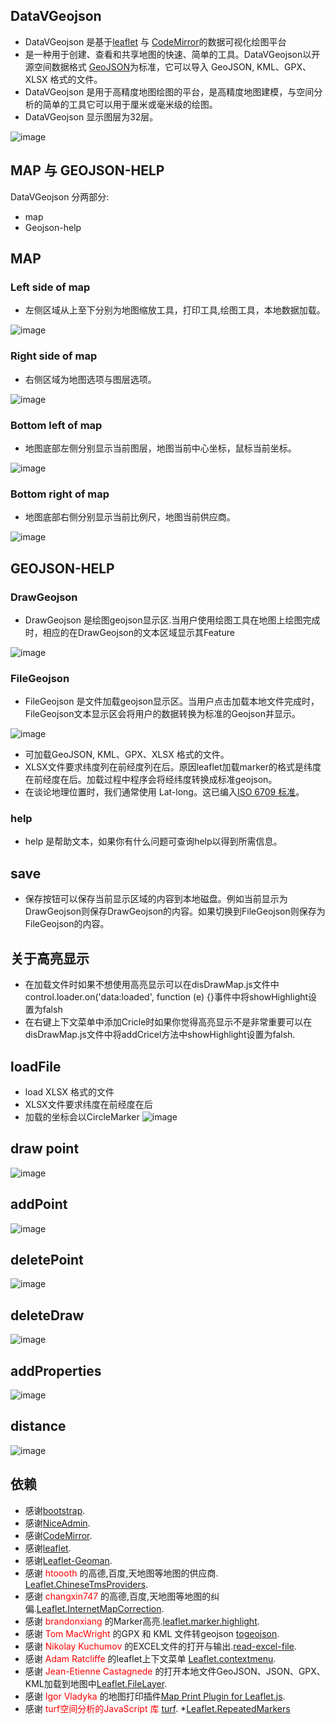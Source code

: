## DataVGeojson ##

* DataVGeojson 是基于[leaflet](https://leafletjs.com/reference.html#videooverlay) 与 [CodeMirror](https://codemirror.net/)的数据可视化绘图平台
* 是一种用于创建、查看和共享地图的快速、简单的工具。DataVGeojson以开源空间数据格式 [GeoJSON](https://geojson.org/)为标准，它可以导入 GeoJSON, KML、GPX、XLSX 格式的文件。
* DataVGeojson 是用于高精度地图绘图的平台，是高精度地图建模，与空间分析的简单的工具它可以用于厘米或毫米级的绘图。
* DataVGeojson 显示图层为32层。


![image](./readmeImg/interface.png)

## MAP 与 GEOJSON-HELP
DataVGeojson 分两部分:
* map
* Geojson-help
## MAP
### Left side of map  
* 左侧区域从上至下分别为地图缩放工具，打印工具,绘图工具，本地数据加载。

![image](./readmeImg/map-left.png)
### Right side of map 
* 右侧区域为地图选项与图层选项。

![image](./readmeImg/map-right.png)
### Bottom left of map 
* 地图底部左侧分别显示当前图层，地图当前中心坐标，鼠标当前坐标。

![image](./readmeImg/map-bottom-left.png)
### Bottom right of map 
* 地图底部右侧分别显示当前比例尺，地图当前供应商。

![image](./readmeImg/map-bottom-right.png)

## GEOJSON-HELP
### DrawGeojson 
* DrawGeojson 是绘图geojson显示区.当用户使用绘图工具在地图上绘图完成时，相应的在DrawGeojson的文本区域显示其Feature

![image](./readmeImg/drawGeojson.png)

### FileGeojson
* FileGeojson 是文件加载geojson显示区。当用户点击加载本地文件完成时，FileGeojson文本显示区会将用户的数据转换为标准的Geojson并显示。

![image](./readmeImg/filejson.png)


* 可加载GeoJSON, KML、GPX、XLSX 格式的文件。
* XLSX文件要求纬度列在前经度列在后。原因leaflet加载marker的格式是纬度在前经度在后。加载过程中程序会将经纬度转换成标准geojson。
* 在谈论地理位置时，我们通常使用 Lat-long。这已编入[ISO 6709 标准](https://en.wikipedia.org/wiki/ISO_6709)。

### help
* help 是帮助文本，如果你有什么问题可查询help以得到所需信息。

## save
* 保存按钮可以保存当前显示区域的内容到本地磁盘。例如当前显示为DrawGeojson则保存DrawGeojson的内容。如果切换到FileGeojson则保存为FileGeojson的内容。
## 关于高亮显示
* 在加载文件时如果不想使用高亮显示可以在disDrawMap.js文件中control.loader.on('data:loaded', function (e) {}事件中将showHighlight设置为falsh
* 在右键上下文菜单中添加Cricle时如果你觉得高亮显示不是非常重要可以在disDrawMap.js文件中将addCricel方法中showHighlight设置为falsh.

## loadFile
* load XLSX 格式的文件
* XLSX文件要求纬度在前经度在后
* 加载的坐标会以CircleMarker
![image](./readmeImg/loadfile_1.gif)

## draw point
![image](./readmeImg/drawPoint.gif)

## addPoint
![image](./readmeImg/addPoint.gif)

## deletePoint
![image](./readmeImg/deletePoint.gif)

## deleteDraw
![image](./readmeImg/deletedraw.gif)

## addProperties
![image](./readmeImg/addproperties.gif)

## distance
![image](./readmeImg/rectangle.gif)
## 依赖
* 感谢[bootstrap](https://getbootstrap.com/).
* 感谢[NiceAdmin](https://bootstrapmade.com/).
* 感谢[CodeMirror](https://codemirror.net/).
* 感谢[leaflet](https://leafletjs.com/reference.html#videooverlay).
* 感谢[Leaflet-Geoman](https://github.com/geoman-io/leaflet-geoman).
* 感谢 <font color="red"> htoooth </font>的高德,百度,天地图等地图的供应商. [Leaflet.ChineseTmsProviders](https://github.com/htoooth/Leaflet.ChineseTmsProviders).
* 感谢 <font color="red"> changxin747 </font>的高德,百度,天地图等地图的纠偏.[Leaflet.InternetMapCorrection](https://github.com/gisarmory/Leaflet.InternetMapCorrection).
* 感谢 <font color="red"> brandonxiang </font>的Marker高亮.[leaflet.marker.highlight](https://github.com/brandonxiang/leaflet.marker.highlight).
* 感谢 <font color="red"> Tom MacWright </font>的GPX 和 KML 文件转geojson [togeojson](https://github.com/placemark/togeojson).
* 感谢 <font color="red"> Nikolay Kuchumov </font>的EXCEL文件的打开与输出.[read-excel-file](https://gitlab.com/catamphetamine/read-excel-file#json).
* 感谢 <font color="red"> Adam Ratcliffe </font>的leaflet上下文菜单 [Leaflet.contextmenu](https://github.com/aratcliffe/Leaflet.contextmenu).
* 感谢 <font color="red"> Jean-Etienne Castagnede </font>的打开本地文件GeoJSON、JSON、GPX、KML加载到地图中[Leaflet.FileLayer](https://github.com/makinacorpus/Leaflet.FileLayer).
* 感谢 <font color="red"> Igor Vladyka </font>的地图打印插件[Map Print Plugin for Leaflet.js](https://github.com/Igor-Vladyka/leaflet.browser.print).
* 感谢 <font color="red"> turf空间分析的JavaScript 库 </font>[turf](https://github.com/Turfjs/turf).
*[Leaflet.RepeatedMarkers](https://gitlab.com/IvanSanchez/Leaflet.RepeatedMarkers)

